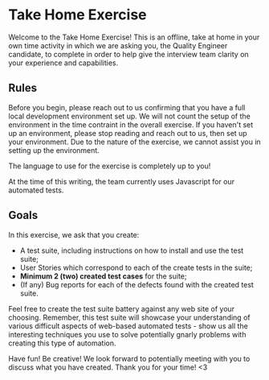 # Take Home Exercise

Welcome to the Take Home Exercise! This is an offline, take at home in your own time activity in which we are asking you, the Quality Engineer candidate, to complete in order to help give the interview team clarity on your experience and capabilities.

## Rules

Before you begin, please reach out to us confirming that you have a full local development environment set up. We will not count the setup of the environment in the time contraint in the overall exercise. If you haven't set up an environment, please stop reading and reach out to us, then set up your environment. Due to the nature of the exercise, we cannot assist you in setting up the environment. 

The language to use for the exercise is completely up to you! 

At the time of this writing, the team currently uses Javascript for our automated tests.


## Goals

In this exercise, we ask that you create:

- A test suite, including instructions on how to install and use the test suite;
- User Stories which correspond to each of the create tests in the suite;
- **Minimum 2 (two) created test cases** for the suite;
- (If any) Bug reports for each of the defects found with the created test suite.

Feel free to create the test suite battery against any web site of your choosing. Remember, this test suite will showcase your understanding of various difficult aspects of web-based automated tests - show us all the interesting techniques you use to solve potentially gnarly problems with creating this type of automation.

Have fun! Be creative! We look forward to potentially meeting with you to discuss what you have created. Thank you for your time! <3
